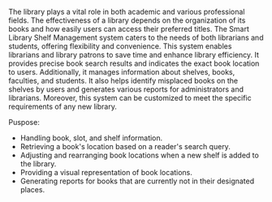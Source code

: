 The library plays a vital role in both academic and various professional fields. The effectiveness of a library depends on the organization of its books and how easily users can access their preferred titles. The Smart Library Shelf Management system caters to the needs of both librarians and students, offering flexibility and convenience. This system enables librarians and library patrons to save time and enhance library efficiency. It provides precise book search results and indicates the exact book location to users. Additionally, it manages information about shelves, books, faculties, and students. It also helps identify misplaced books on the shelves by users and generates various reports for administrators and librarians. Moreover, this system can be customized to meet the specific requirements of any new library.

Puspose:
- Handling book, slot, and shelf information.
- Retrieving a book's location based on a reader's search query.
- Adjusting and rearranging book locations when a new shelf is added to the library.
- Providing a visual representation of book locations.
- Generating reports for books that are currently not in their designated places.
